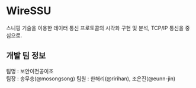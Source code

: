 # WireSSU
스니핑 기술을 이용한 데이터 통신 프로토콜의 시각화 구현 및 분석, TCP/IP 통신을 중심으로.

## 개발 팀 정보
팀명 : 보안이전공이조  
팀장 : 송무송(@mosongsong)
팀원 : 한해리(@ririhan), 조은진(@eunn-jin)
